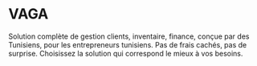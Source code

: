 # VAGA

Solution complète de gestion clients, inventaire, finance, conçue par des Tunisiens, pour les entrepreneurs tunisiens.
Pas de frais cachés, pas de surprise. Choisissez la solution qui correspond le mieux à vos besoins.